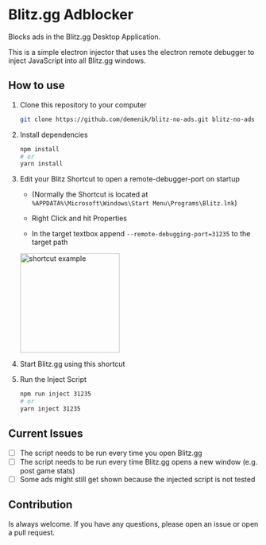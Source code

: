 
# Blitz.gg Adblocker

Blocks ads in the Blitz.gg Desktop Application.

This is a simple electron injector that uses the electron remote debugger to inject JavaScript into all Blitz.gg windows.

## How to use

1.  Clone this repository to your computer

     ```bash
     git clone https://github.com/demenik/blitz-no-ads.git blitz-no-ads
     ```

2. Install dependencies

    ```bash
    npm install
    # or
    yarn install
    ```

3. Edit your Blitz Shortcut to open a remote-debugger-port on startup

    - (Normally the Shortcut is located at `%APPDATA%\Microsoft\Windows\Start Menu\Programs\Blitz.lnk`)

    - Right Click and hit Properties

    - In the target textbox append `--remote-debugging-port=31235` to the target path

    <img src="https://i.imgur.com/0XnysEc.png" alt="shortcut example" width="200"/>

4. Start Blitz.gg using this shortcut

5. Run the Inject Script
    ```bash
    npm run inject 31235
    # or
    yarn inject 31235
    ```

## Current Issues

- [ ] The script needs to be run every time you open Blitz.gg
- [ ] The script needs to be run every time Blitz.gg opens a new window (e.g. post game stats)
- [ ] Some ads might still get shown because the injected script is not tested

## Contribution

Is always welcome. If you have any questions, please open an issue or open a pull request.